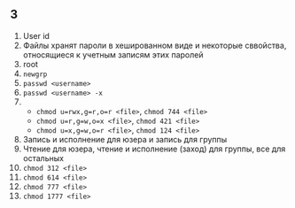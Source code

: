 ## 3

1. User id
2. Файлы хранят пароли в хешированном виде и некоторые сввойства, относящиеся к учетным записям этих паролей
3. root
4. `newgrp`
5. `passwd <username>`
6. `passwd <username> -x`
7.  
	- `chmod u=rwx,g=r,o=r <file>`, `chmod 744 <file>`
	- `chmod u=r,g=w,o=x <file>`, `chmod 421 <file>`
	- `chmod u=x,g=w,o=r <file>`, `chmod 124 <file>`
9. Запись и исполнение для юзера и запись для группы
10. Чтение для юзера, чтение и исполнение (заход) для группы, все для остальных
11. `chmod 312 <file>`
12.  `chmod 614 <file>` 
13. `chmod 777 <file>` 
14. `chmod 1777 <file>`


